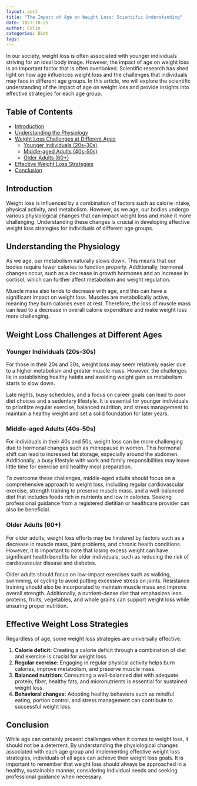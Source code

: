 ```yaml
---
layout: post
title: "The Impact of Age on Weight Loss: Scientific Understanding"
date: 2023-10-25
author: Colin
categories: Diet
tags: 
---
```


In our society, weight loss is often associated with younger individuals striving for an ideal body image. However, the impact of age on weight loss is an important factor that is often overlooked. Scientific research has shed light on how age influences weight loss and the challenges that individuals may face in different age groups. In this article, we will explore the scientific understanding of the impact of age on weight loss and provide insights into effective strategies for each age group.

## Table of Contents

- [Introduction](#introduction)
- [Understanding the Physiology](#understanding-the-physiology)
- [Weight Loss Challenges at Different Ages](#weight-loss-challenges-at-different-ages)
  - [Younger Individuals (20s-30s)](#younger-individuals-20s-30s)
  - [Middle-aged Adults (40s-50s)](#middle-aged-adults-40s-50s)
  - [Older Adults (60+)](#older-adults-60)
- [Effective Weight Loss Strategies](#effective-weight-loss-strategies)
- [Conclusion](#conclusion)

## Introduction<a name="introduction"></a>

Weight loss is influenced by a combination of factors such as calorie intake, physical activity, and metabolism. However, as we age, our bodies undergo various physiological changes that can impact weight loss and make it more challenging. Understanding these changes is crucial in developing effective weight loss strategies for individuals of different age groups.

## Understanding the Physiology<a name="understanding-the-physiology"></a>

As we age, our metabolism naturally slows down. This means that our bodies require fewer calories to function properly. Additionally, hormonal changes occur, such as a decrease in growth hormones and an increase in cortisol, which can further affect metabolism and weight regulation.

Muscle mass also tends to decrease with age, and this can have a significant impact on weight loss. Muscles are metabolically active, meaning they burn calories even at rest. Therefore, the loss of muscle mass can lead to a decrease in overall calorie expenditure and make weight loss more challenging.

## Weight Loss Challenges at Different Ages<a name="weight-loss-challenges-at-different-ages"></a>

### Younger Individuals (20s-30s)<a name="younger-individuals-20s-30s"></a>

For those in their 20s and 30s, weight loss may seem relatively easier due to a higher metabolism and greater muscle mass. However, the challenges lie in establishing healthy habits and avoiding weight gain as metabolism starts to slow down.

Late nights, busy schedules, and a focus on career goals can lead to poor diet choices and a sedentary lifestyle. It is essential for younger individuals to prioritize regular exercise, balanced nutrition, and stress management to maintain a healthy weight and set a solid foundation for later years.

### Middle-aged Adults (40s-50s)<a name="middle-aged-adults-40s-50s"></a>

For individuals in their 40s and 50s, weight loss can be more challenging due to hormonal changes such as menopause in women. This hormonal shift can lead to increased fat storage, especially around the abdomen. Additionally, a busy lifestyle with work and family responsibilities may leave little time for exercise and healthy meal preparation.

To overcome these challenges, middle-aged adults should focus on a comprehensive approach to weight loss, including regular cardiovascular exercise, strength training to preserve muscle mass, and a well-balanced diet that includes foods rich in nutrients and low in calories. Seeking professional guidance from a registered dietitian or healthcare provider can also be beneficial.

### Older Adults (60+)<a name="older-adults-60"></a>

For older adults, weight loss efforts may be hindered by factors such as a decrease in muscle mass, joint problems, and chronic health conditions. However, it is important to note that losing excess weight can have significant health benefits for older individuals, such as reducing the risk of cardiovascular disease and diabetes.

Older adults should focus on low-impact exercises such as walking, swimming, or cycling to avoid putting excessive stress on joints. Resistance training should also be incorporated to maintain muscle mass and improve overall strength. Additionally, a nutrient-dense diet that emphasizes lean proteins, fruits, vegetables, and whole grains can support weight loss while ensuring proper nutrition.

## Effective Weight Loss Strategies<a name="effective-weight-loss-strategies"></a>

Regardless of age, some weight loss strategies are universally effective:

1. **Calorie deficit:** Creating a calorie deficit through a combination of diet and exercise is crucial for weight loss.
2. **Regular exercise:** Engaging in regular physical activity helps burn calories, improve metabolism, and preserve muscle mass.
3. **Balanced nutrition:** Consuming a well-balanced diet with adequate protein, fiber, healthy fats, and micronutrients is essential for sustained weight loss.
4. **Behavioral changes:** Adopting healthy behaviors such as mindful eating, portion control, and stress management can contribute to successful weight loss.

## Conclusion<a name="conclusion"></a>

While age can certainly present challenges when it comes to weight loss, it should not be a deterrent. By understanding the physiological changes associated with each age group and implementing effective weight loss strategies, individuals of all ages can achieve their weight loss goals. It is important to remember that weight loss should always be approached in a healthy, sustainable manner, considering individual needs and seeking professional guidance when necessary.
